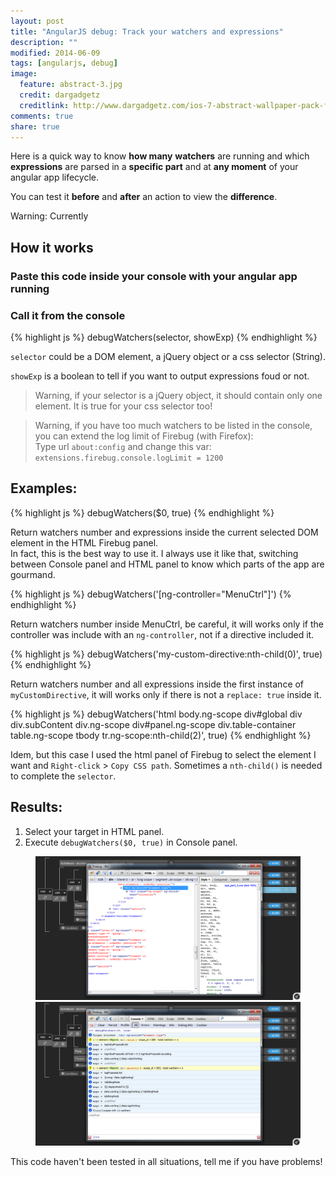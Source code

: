 ```yaml
---
layout: post
title: "AngularJS debug: Track your watchers and expressions"
description: ""
modified: 2014-06-09
tags: [angularjs, debug]
image:
  feature: abstract-3.jpg
  credit: dargadgetz
  creditlink: http://www.dargadgetz.com/ios-7-abstract-wallpaper-pack-for-iphone-5-and-ipod-touch-retina/
comments: true
share: true
---
```



Here is a quick way to know **how many** **watchers** are running and which **expressions** are parsed in a **specific part** and at **any moment** of your angular app lifecycle.

You can test it **before** and **after** an action to view the **difference**.

Warning: Currently

## <i class="icon icon-asterisk"></i> How it works ##

### Paste this code inside your console with your angular app running ###
<script src="https://gist.github.com/bertrandg/6516282749ea7116f610.js"></script>

### Call it from the console ###

{% highlight js %}
debugWatchers(selector, showExp)
{% endhighlight %}

`selector` could be a DOM element, a jQuery object or a css selector (String).

`showExp` is a boolean to tell if you want to output expressions foud or not.

> Warning, if your selector is a jQuery object, it should contain only one element. It is true for your css selector too!

> Warning, if you have too much watchers to be listed in the console, you can extend the log limit of Firebug (with Firefox):<br>
> Type url `about:config` and change this var: `extensions.firebug.console.logLimit = 1200`


## <i class="icon icon-asterisk"></i> Examples: ##

{% highlight js %}
debugWatchers($0, true)
{% endhighlight %}

Return watchers number and expressions inside the current selected DOM element in the HTML Firebug panel.<br>
In fact, this is the best way to use it. I always use it like that, switching between Console panel and HTML panel to know which parts of the app are gourmand.

{% highlight js %}
debugWatchers('[ng-controller="MenuCtrl"]')
{% endhighlight %}

Return watchers number inside MenuCtrl, be careful, it will works only if the controller was include with an `ng-controller`, not if a directive included it.

{% highlight js %}
debugWatchers('my-custom-directive:nth-child(0)', true)
{% endhighlight %}

Return watchers number and all expressions inside the first instance of `myCustomDirective`, it will works only if there is not a `replace: true` inside it.

{% highlight js %}
debugWatchers('html body.ng-scope div#global div div.subContent div.ng-scope div#panel.ng-scope div.table-container table.ng-scope tbody tr.ng-scope:nth-child(2)', true)
{% endhighlight %}

Idem, but this case I used the html panel of Firebug to select the element I want and `Right-click` > `Copy CSS path`. Sometimes a `nth-child()` is needed to complete the `selector`.

## <i class="icon icon-asterisk"></i> Results: ##

1. Select your target in HTML panel.
2. Execute `debugWatchers($0, true)` in Console panel.

<figure class="half">
    <a href="/images/debug_watchers/screen_firebug_1.png"><img src="/images/debug_watchers/screen_firebug_1.png" alt=""></a>
    <a href="/images/debug_watchers/screen_firebug_2.jpg"><img src="/images/debug_watchers/screen_firebug_2.jpg" alt=""></a>
</figure>


This code haven't been tested in all situations, tell me if you have problems!

